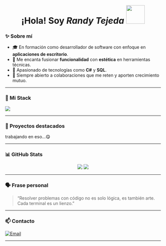 <h1 align="center">
  ¡Hola! Soy <i>Randy Tejeda</i> 
  <img src="https://media1.giphy.com/media/v1.Y2lkPTc5MGI3NjExeWR4aTI4dWZiMTJwN256M2pyZDkzemtrNW9wdnhkZ29iaHBuZmN3ayZlcD12MV9pbnRlcm5hbF9naWZfYnlfaWQmY3Q9cw/vKhKsyEFVK4IuEKzWY/giphy.gif" width="60"/>
</h1>


### ✨ Sobre mí
- 🎓 En formación como desarrollador de software con enfoque en **aplicaciones de escritorio**.
- 🎯 Me encanta fusionar **funcionalidad** con **estética** en herramientas técnicas.
- 🚀 Apasionado de tecnologías como **C#** y **SQL**.
- 🤝 Siempre abierto a colaboraciones que me reten y aporten crecimiento mutuo.

<hr>

### 🧰 Mi Stack
<p>
  <a href="https://skillicons.dev">
    <img src="https://skillicons.dev/icons?i=react,tailwind,cs,mysql,vscode,visualstudio&perline=9" />
  </a>
</p>

<hr>

### 🚧 Proyectos destacados
<p>trabajando en eso...😋</p> 

<hr>

### 📊 GitHub Stats
<p align="center">
  <img src="https://github-readme-stats.vercel.app/api?username=RandyTejeda1211&show_icons=true&theme=github_dark" />
  <img src="https://github-readme-stats.vercel.app/api/top-langs/?username=RandyTejeda1211&layout=compact&theme=github_dark" />
</p>

<hr>

### 🗣️ Frase personal
> “Resolver problemas con código no es solo lógica, es también arte. Cada terminal es un lienzo.”

<hr>

### 📫 Contacto
[![Email](https://img.shields.io/badge/Gmail-randyenyer1@gmail.com-blue?logo=gmail)](mailto:randyenyer1@gmail.com)  
<hr>

